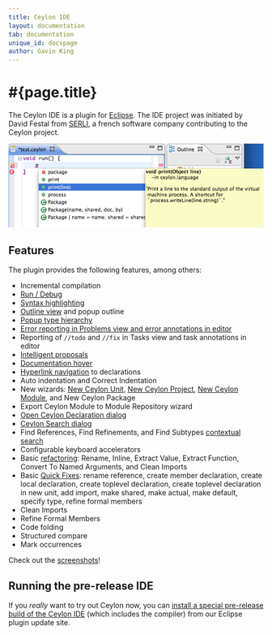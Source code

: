 ```yaml
---
title: Ceylon IDE
layout: documentation
tab: documentation
unique_id: docspage
author: Gavin King
---
```

# #{page.title}

The Ceylon IDE is a plugin for [Eclipse](http://eclipse.org). The IDE project 
was initiated by David Festal from [SERLI](http://www.serli.com/), a french 
software company contributing to the Ceylon project.

![teaser](/images/screenshots/teaser.png)

## Features

The plugin provides the following features, among others:

* Incremental compilation
* [Run / Debug](screenshots#ceylon_launcher_dialog)
* [Syntax highlighting](screenshots#syntax_highlighting_and_outline_view)
* [Outline view](screenshots#syntax_highlighting_and_outline_view) 
  and popup outline
* [Popup type hierarchy](screenshots#popup_type_hierarchy)
* [Error reporting in Problems view
  and error annotations in editor](screenshots#error_highlighting_error_annotations_and_problems_view)
* Reporting of `//todo` and `//fix` in Tasks view
  and task annotations in editor
* [Intelligent proposals](screenshots#intelligent_autocompletion)
* [Documentation hover](screenshots#hover_help)
* [Hyperlink navigation](screenshots#hyperlink_navigation) to declarations
* Auto indentation and Correct Indentation
* New wizards: [New Ceylon Unit](screenshots#new_ceylon_unit_wizard),
  [New Ceylon Project](screenshots#new_ceylon_project_wizard),
  [New Ceylon Module](screenshots#new_ceylon_module_wizard), and 
  New Ceylon Package
* Export Ceylon Module to Module Repository wizard
* [Open Ceylon Declaration dialog](screenshots#open_ceylon_declaration_dialog)
* [Ceylon Search dialog](screenshots#ceylon_search_dialog)
* Find References, Find Refinements, and Find Subtypes 
  [contextual search](screenshots#find_references_search_results)
* Configurable keyboard accelerators
* Basic [refactoring](screenshots#rename_refactoring_preview): 
  Rename, Inline, Extract Value, Extract Function,
  Convert To Named Arguments, and Clean Imports
* Basic [Quick Fixes](screenshots#quick_fixes): 
  rename reference, create member declaration, create local 
  declaration, create toplevel declaration, create toplevel
  declaration in new unit, add import, make shared, make actual, 
  make default, specify type, refine formal members
* Clean Imports
* Refine Formal Members
* Code folding
* Structured compare
* Mark occurrences

Check out the [screenshots](screenshots)!

## Running the pre-release IDE

If you *really* want to try out Ceylon now, you can [install a special 
pre-release build of the Ceylon IDE](install) (which includes the 
compiler) from our Eclipse plugin update site.
